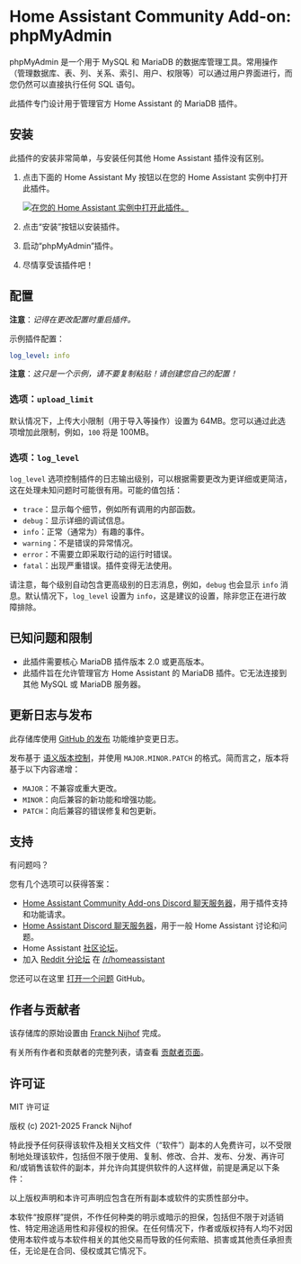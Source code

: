 # Home Assistant Community Add-on: phpMyAdmin

phpMyAdmin 是一个用于 MySQL 和 MariaDB 的数据库管理工具。常用操作（管理数据库、表、列、关系、索引、用户、权限等）可以通过用户界面进行，而您仍然可以直接执行任何 SQL 语句。

此插件专门设计用于管理官方 Home Assistant 的 MariaDB 插件。

## 安装

此插件的安装非常简单，与安装任何其他 Home Assistant 插件没有区别。

1. 点击下面的 Home Assistant My 按钮以在您的 Home Assistant 实例中打开此插件。

   [![在您的 Home Assistant 实例中打开此插件。][addon-badge]][addon]

1. 点击“安装”按钮以安装插件。
1. 启动“phpMyAdmin”插件。
1. 尽情享受该插件吧！

## 配置

**注意**：_记得在更改配置时重启插件。_

示例插件配置：

```yaml
log_level: info
```

**注意**：_这只是一个示例，请不要复制粘贴！请创建您自己的配置！_

### 选项：`upload_limit`

默认情况下，上传大小限制（用于导入等操作）设置为 64MB。您可以通过此选项增加此限制，例如，`100` 将是 100MB。

### 选项：`log_level`

`log_level` 选项控制插件的日志输出级别，可以根据需要更改为更详细或更简洁，这在处理未知问题时可能很有用。可能的值包括：

- `trace`：显示每个细节，例如所有调用的内部函数。
- `debug`：显示详细的调试信息。
- `info`：正常（通常为）有趣的事件。
- `warning`：不是错误的异常情况。
- `error`：不需要立即采取行动的运行时错误。
- `fatal`：出现严重错误。插件变得无法使用。

请注意，每个级别自动包含更高级别的日志消息，例如，`debug` 也会显示 `info` 消息。默认情况下，`log_level` 设置为 `info`，这是建议的设置，除非您正在进行故障排除。

## 已知问题和限制

- 此插件需要核心 MariaDB 插件版本 2.0 或更高版本。
- 此插件旨在允许管理官方 Home Assistant 的 MariaDB 插件。它无法连接到其他 MySQL 或 MariaDB 服务器。

## 更新日志与发布

此存储库使用 [GitHub 的发布][releases] 功能维护变更日志。

发布基于 [语义版本控制][semver]，并使用 `MAJOR.MINOR.PATCH` 的格式。简而言之，版本将基于以下内容递增：

- `MAJOR`：不兼容或重大更改。
- `MINOR`：向后兼容的新功能和增强功能。
- `PATCH`：向后兼容的错误修复和包更新。

## 支持

有问题吗？

您有几个选项可以获得答案：

- [Home Assistant Community Add-ons Discord 聊天服务器][discord]，用于插件支持和功能请求。
- [Home Assistant Discord 聊天服务器][discord-ha]，用于一般 Home Assistant 讨论和问题。
- Home Assistant [社区论坛][forum]。
- 加入 [Reddit 分论坛][reddit] 在 [/r/homeassistant][reddit]

您还可以在这里 [打开一个问题][issue] GitHub。

## 作者与贡献者

该存储库的原始设置由 [Franck Nijhof][frenck] 完成。

有关所有作者和贡献者的完整列表，请查看 [贡献者页面][contributors]。

## 许可证

MIT 许可证

版权 (c) 2021-2025 Franck Nijhof

特此授予任何获得该软件及相关文档文件（“软件”）副本的人免费许可，以不受限制地处理该软件，包括但不限于使用、复制、修改、合并、发布、分发、再许可和/或销售该软件的副本，并允许向其提供软件的人这样做，前提是满足以下条件：

以上版权声明和本许可声明应包含在所有副本或软件的实质性部分中。

本软件“按原样”提供，不作任何种类的明示或暗示的担保，包括但不限于对适销性、特定用途适用性和非侵权的担保。在任何情况下，作者或版权持有人均不对因使用本软件或与本软件相关的其他交易而导致的任何索赔、损害或其他责任承担责任，无论是在合同、侵权或其它情况下。

[addon-badge]: https://my.home-assistant.io/badges/supervisor_addon.svg
[addon]: https://my.home-assistant.io/redirect/supervisor_addon/?addon=a0d7b954_phpmyadmin&repository_url=https%3A%2F%2Fgithub.com%2Fhassio-addons%2Frepository
[contributors]: https://github.com/hassio-addons/addon-phpmyadmin/graphs/contributors
[discord-ha]: https://discord.gg/c5DvZ4e
[discord]: https://discord.me/hassioaddons
[forum]: https://community.home-assistant.io/t/home-assistant-community-add-on-phpmyadmin/171729?u=frenck
[frenck]: https://github.com/frenck
[issue]: https://github.com/hassio-addons/addon-phpmyadmin/issues
[reddit]: https://reddit.com/r/homeassistant
[releases]: https://github.com/hassio-addons/addon-phpmyadmin/releases
[semver]: https://semver.org/spec/v2.0.0.html